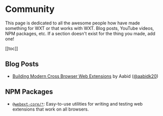 # Community

This page is dedicated to all the awesome people how have made something for WXT or that works with WXT. Blog posts, YouTube videos, NPM packages, etc. If a section doesn't exist for the thing you made, add one!

[[toc]]

## Blog Posts

- [Building Modern Cross Browser Web Extensions](https://blog-repo-eto.pages.dev/blog/building-modern-cross-web-extensions-introduction/) by Aabid ([@aabidk20](https://github.com/aabidk20))

## NPM Packages

- [`@webext-core/*`](https://webext-core.aklinker1.io/): Easy-to-use utilities for writing and testing web extensions that work on all browsers.
